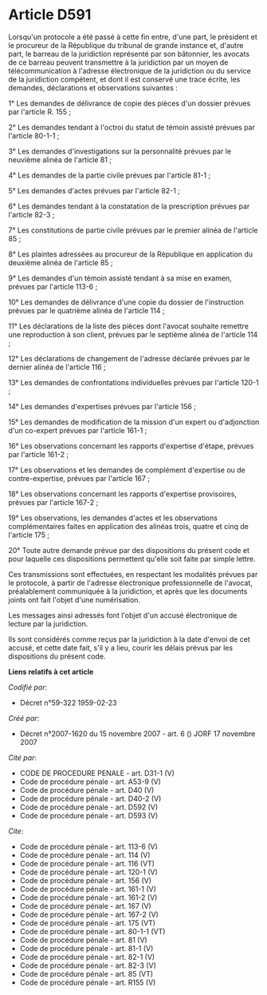 # Article D591

Lorsqu'un protocole a été passé à cette fin entre, d'une part, le président et le procureur de la République du tribunal de
grande instance et, d'autre part, le barreau de la juridiction représenté par son bâtonnier, les avocats de ce barreau
peuvent transmettre à la juridiction par un moyen de télécommunication à l'adresse électronique de la juridiction ou du
service de la juridiction compétent, et dont il est conservé une trace écrite, les demandes, déclarations et observations
suivantes : 

1° Les demandes de délivrance de copie des pièces d'un dossier prévues par l'article R. 155 ; 

2° Les demandes tendant à l'octroi du statut de témoin assisté prévues par l'article 80-1-1 ; 

3° Les demandes d'investigations sur la personnalité prévues par le neuvième alinéa de l'article 81 ; 

4° Les demandes de la partie civile prévues par l'article 81-1 ; 

5° Les demandes d'actes prévues par l'article 82-1 ; 

6° Les demandes tendant à la constatation de la prescription prévues par l'article 82-3 ; 

7° Les constitutions de partie civile prévues par le premier alinéa de l'article 85 ; 

8° Les plaintes adressées au procureur de la République en application du deuxième alinéa de l'article 85 ; 

9° Les demandes d'un témoin assisté tendant à sa mise en examen, prévues par l'article 113-6 ; 

10° Les demandes de délivrance d'une copie du dossier de l'instruction prévues par le quatrième alinéa de l'article 114 ; 

11° Les déclarations de la liste des pièces dont l'avocat souhaite remettre une reproduction à son client, prévues par le
septième alinéa de l'article 114 ; 

12° Les déclarations de changement de l'adresse déclarée prévues par le dernier alinéa de l'article 116 ; 

13° Les demandes de confrontations individuelles prévues par l'article 120-1 ; 

14° Les demandes d'expertises prévues par l'article 156 ; 

15° Les demandes de modification de la mission d'un expert ou d'adjonction d'un co-expert prévues par l'article 161-1 ; 

16° Les observations concernant les rapports d'expertise d'étape, prévues par l'article 161-2 ; 

17° Les observations et les demandes de complément d'expertise ou de contre-expertise, prévues par l'article 167 ; 

18° Les observations concernant les rapports d'expertise provisoires, prévues par l'article 167-2 ; 

19° Les observations, les demandes d'actes et les observations complémentaires faites en application des alinéas trois,
quatre et cinq de l'article 175 ; 

20° Toute autre demande prévue par des dispositions du présent code et pour laquelle ces dispositions permettent qu'elle soit
faite par simple lettre. 

Ces transmissions sont effectuées, en respectant les modalités prévues par le protocole, à partir de l'adresse électronique
professionnelle de l'avocat, préalablement communiquée à la juridiction, et après que les documents joints ont fait l'objet
d'une numérisation. 

Les messages ainsi adressés font l'objet d'un accusé électronique de lecture par la juridiction. 

Ils sont considérés comme reçus par la juridiction à la date d'envoi de cet accusé, et cette date fait, s'il y a lieu, courir
les délais prévus par les dispositions du présent code.

**Liens relatifs à cet article**

_Codifié par_:

  - Décret n°59-322 1959-02-23

_Créé par_:

  - Décret n°2007-1620 du 15 novembre 2007 - art. 6 () JORF 17 novembre 2007

_Cité par_:

  - CODE DE PROCEDURE PENALE - art. D31-1 (V)
  - Code de procédure pénale - art. A53-9 (V)
  - Code de procédure pénale - art. D40 (V)
  - Code de procédure pénale - art. D40-2 (V)
  - Code de procédure pénale - art. D592 (V)
  - Code de procédure pénale - art. D593 (V)

_Cite_:

  - Code de procédure pénale - art. 113-6 (V)
  - Code de procédure pénale - art. 114 (V)
  - Code de procédure pénale - art. 116 (VT)
  - Code de procédure pénale - art. 120-1 (V)
  - Code de procédure pénale - art. 156 (V)
  - Code de procédure pénale - art. 161-1 (V)
  - Code de procédure pénale - art. 161-2 (V)
  - Code de procédure pénale - art. 167 (V)
  - Code de procédure pénale - art. 167-2 (V)
  - Code de procédure pénale - art. 175 (VT)
  - Code de procédure pénale - art. 80-1-1 (VT)
  - Code de procédure pénale - art. 81 (V)
  - Code de procédure pénale - art. 81-1 (V)
  - Code de procédure pénale - art. 82-1 (V)
  - Code de procédure pénale - art. 82-3 (V)
  - Code de procédure pénale - art. 85 (VT)
  - Code de procédure pénale - art. R155 (V)
